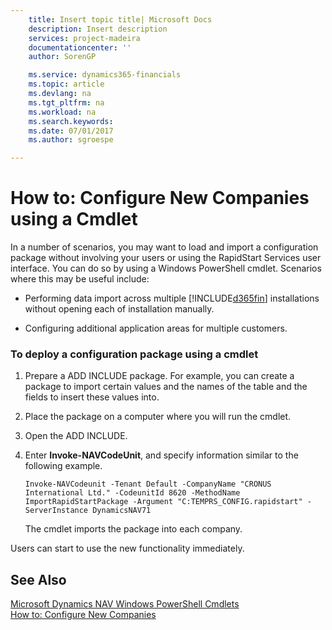```yaml
---
    title: Insert topic title| Microsoft Docs
    description: Insert description
    services: project-madeira
    documentationcenter: ''
    author: SorenGP

    ms.service: dynamics365-financials
    ms.topic: article
    ms.devlang: na
    ms.tgt_pltfrm: na
    ms.workload: na
    ms.search.keywords:
    ms.date: 07/01/2017
    ms.author: sgroespe

---
```

# How to: Configure New Companies using a Cmdlet
In a number of scenarios, you may want to load and import a configuration package without involving your users or using the RapidStart Services user interface. You can do so by using a Windows PowerShell cmdlet. Scenarios where this may be useful include:  

-   Performing data import across multiple [!INCLUDE[d365fin](../../includes/d365fin_md.md)] installations without opening each of installation manually.  

-   Configuring additional application areas for multiple customers.  

### To deploy a configuration package using a cmdlet  

1.  Prepare a ADD INCLUDE<!--[!INCLUDE[rim](../../includes/rim_md.md)]--> package. For example, you can create a package to import certain values and the names of the table and the fields to insert these values into.  

2.  Place the package on a computer where you will run the cmdlet.  

3.  Open the ADD INCLUDE<!--[!INCLUDE[nav_shell](../../includes/nav_shell_md.md)]-->.  

4.  Enter **Invoke-NAVCodeUnit**, and specify information similar to the following example.  

    ```  
    Invoke-NAVCodeunit -Tenant Default -CompanyName "CRONUS International Ltd." -CodeunitId 8620 -MethodName ImportRapidStartPackage -Argument "C:TEMPRS_CONFIG.rapidstart" -ServerInstance DynamicsNAV71  

    ```  

     The cmdlet imports the package into each company.  

 Users can start to use the new functionality immediately.  

## See Also  
 [Microsoft Dynamics NAV Windows PowerShell Cmdlets](../Microsoft%20Dynamics%20NAV%20Windows%20PowerShell%20Cmdlets.md)   
 [How to: Configure New Companies](../how-to-configure-new-companies.md)
